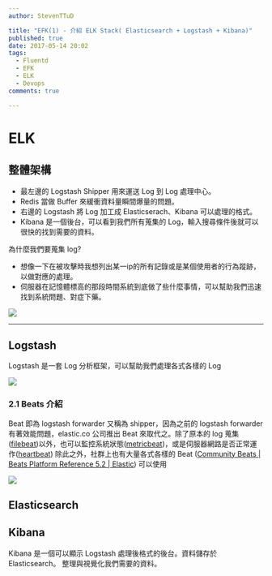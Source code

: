 ```yaml
---
author: StevenTTuD

title: "EFK(1) - 介紹 ELK Stack( Elasticsearch + Logstash + Kibana)"
published: true
date: 2017-05-14 20:02
tags:
  - Fluentd
  - EFK
  - ELK
  - Devops
comments: true

---
```


# ELK

## 整體架構

- 最左邊的 Logstash Shipper 用來運送 Log 到 Log 處理中心。
- Redis 當做 Buffer 來緩衝資料量瞬間爆量的問題。
- 右邊的 Logstash 將 Log 加工成 Elasticserach、Kibana 可以處理的格式。
- Kibana 是一個後台，可以看到我們所有蒐集的 Log，輸入搜尋條件後就可以很快的找到需要的資料。

為什麼我們要蒐集 log?

- 想像一下在被攻擊時我想列出某一ip的所有記錄或是某個使用者的行為蹤跡，以做對應的處理。
- 伺服器在記憶體標高的那段時間系統到底做了些什麼事情，可以幫助我們迅速找到系統問題、對症下藥。

![](https://lh3.googleusercontent.com/-exOBSKTu4UA/WNoMlrXpgGI/AAAAAAAAKu4/7OhqQpvsR0c/I/14906715245146.jpg)

---

## Logstash

Logstash 是一套 Log 分析框架，可以幫助我們處理各式各樣的 Log

![](https://lh3.googleusercontent.com/-r7elMh7APLA/WNoMk-QolvI/AAAAAAAAKus/4GRMGwJnEiY/I/14906672318390.jpg)

### 2.1 Beats 介紹

Beat 即為 logstash forwarder 又稱為 shipper，因為之前的 logstash forwarder 有著效能問題，elastic.co 公司推出 Beat 來取代之。除了原本的 log 蒐集([filebeat](https://www.elastic.co/guide/en/beats/filebeat/current/filebeat-overview.html))以外，也可以監控系統狀態([metricbeat](https://www.elastic.co/guide/en/beats/metricbeat/5.2/metricbeat-overview.html))，或是伺服器網路是否正常運作([heartbeat](https://www.elastic.co/guide/en/beats/heartbeat/current/heartbeat-configuration.html))
除此之外，社群上也有大量各式各樣的 Beat ([Community Beats | Beats Platform Reference 5.2 | Elastic](https://www.elastic.co/guide/en/beats/libbeat/current/community-beats.html)) 可以使用


![](https://lh3.googleusercontent.com/-H7VboeauWWE/WNoMlJwJpbI/AAAAAAAAKuw/AbpFk96DpIY/I/14906726298053.jpg)

## Elasticsearch

## Kibana

Kibana 是一個可以顯示 Logstash 處理後格式的後台。資料儲存於 Elasticsearch。
整理與視覺化我們需要的資料。
